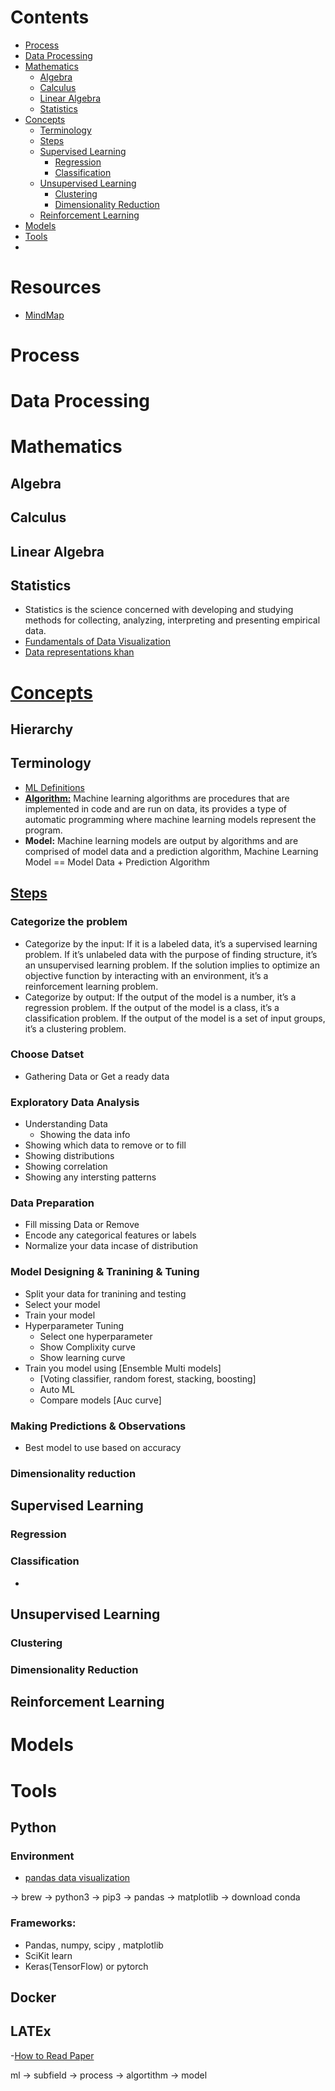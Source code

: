  # Contents
- [Process](#Process)
- [Data Processing](#Data-Processing) 
- [Mathematics](#Mathematics)
  * [Algebra](#Algebra)
  * [Calculus](#Calculus)
  * [Linear Algebra](#Linear-Algebra)
  * [Statistics](#Statistics)
- [Concepts](#Concepts)
  * [Terminology](#Terminology)
  * [Steps](#Steps)
  * [Supervised Learning](#Supervised-Learning)
       * [Regression](#Regression)
       * [Classification](#Classification)
  * [Unsupervised Learning](#Unsupervised-Learning)
       * [Clustering](#Clustering)
       * [Dimensionality Reduction](#Dimensionality-Reduction)
  * [Reinforcement Learning](#Reinforcement-Learning)
- [Models](#Models)
- [Tools](#Tools)
- []() 


# Resources
- [MindMap](https://github.com/dformoso/machine-learning-mindmap)

# Process

# Data Processing


# Mathematics
## Algebra
## Calculus
## Linear Algebra
## Statistics
- Statistics is the science concerned with developing and studying methods for collecting, analyzing, interpreting and presenting empirical data.
- [Fundamentals of Data Visualization](https://clauswilke.com/dataviz/)
- [Data representations khan](https://www.khanacademy.org/test-prep/praxis-math/praxis-math-lessons/gtp--praxis-math--lessons--statistics-and-probability/a/gtp--praxis-math--article--data-representations--lesson)

# [Concepts](https://developers.google.com/machine-learning/glossary)

## Hierarchy

## Terminology
- [ML Definitions](https://medium.com/technology-nineleaps/some-key-machine-learning-definitions-b524eb6cb48)
- [**Algorithm:**](https://machinelearningmastery.com/difference-between-algorithm-and-model-in-machine-learning/) Machine learning algorithms are procedures that are implemented in code and are run on data, its provides a type of automatic programming where machine learning models represent the program.
- **Model:** Machine learning models are output by algorithms and are comprised of model data and a prediction algorithm, Machine Learning Model == Model Data + Prediction Algorithm


## [Steps](https://towardsdatascience.com/do-you-know-how-to-choose-the-right-machine-learning-algorithm-among-7-different-types-295d0b0c7f60)

### Categorize the problem
- Categorize by the input: If it is a labeled data, it’s a supervised learning problem. If it’s unlabeled data with the purpose of finding structure, it’s an unsupervised learning problem. If the solution implies to optimize an objective function by interacting with an environment, it’s a reinforcement learning problem.
- Categorize by output: If the output of the model is a number, it’s a regression problem. If the output of the model is a class, it’s a classification problem.
  If the output of the model is a set of input groups, it’s a clustering problem.
### Choose Datset
- Gathering Data or Get a ready data

### Exploratory Data Analysis
- Understanding Data
  - Showing the data info
- Showing which data to remove or to fill 
- Showing distributions
- Showing correlation
- Showing any intersting patterns 


### Data Preparation
- Fill missing Data or Remove
- Encode any categorical features or labels
- Normalize your data incase of distribution

### Model Designing & Tranining & Tuning
- Split your data for tranining and testing
- Select your model 
- Train your model
- Hyperparameter Tuning
  - Select one hyperparameter
  - Show Complixity curve
  - Show learning curve
- Train you model using [Ensemble Multi models]
  - [Voting classifier, random forest, stacking, boosting]
  - Auto ML
  - Compare models [Auc curve]
### Making Predictions & Observations
- Best model to use based on accuracy
### Dimensionality reduction


## Supervised Learning
### Regression
### Classification
- 

## Unsupervised Learning
### Clustering
### Dimensionality Reduction

## Reinforcement Learning

# Models
# Tools
## Python
### Environment
- [pandas data visualization](https://towardsdatascience.com/introduction-to-data-visualization-in-python-89a54c97fbed)

-> brew -> python3 -> pip3 -> pandas -> matplotlib
-> download conda
### Frameworks:
- Pandas, numpy, scipy , matplotlib
- SciKit learn
- Keras(TensorFlow) or pytorch
## Docker
## LATEx
-[How to Read Paper](https://web.stanford.edu/class/ee384m/Handouts/HowtoReadPaper.pdf)



ml -> subfield -> process -> algortithm -> model
